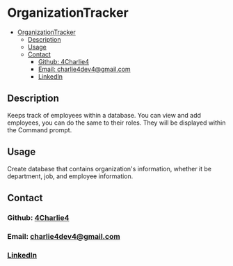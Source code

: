 # OrganizationTracker

- [OrganizationTracker](#organizationtracker)
  - [Description](#description)
  - [Usage](#usage)
  - [Contact](#contact)
    - [Github: 4Charlie4](#github-4charlie4)
    - [Email: charlie4dev4@gmail.com](#email-charlie4dev4gmailcom)
    - [LinkedIn](#linkedin)

## Description
Keeps track of employees within a database. You can view and add employees, you can do the same to their roles.
They will be displayed within the Command prompt.

## Usage
Create database that contains organization's  information, whether it be department, job, and employee information.

## Contact

### Github: [4Charlie4](https://github.com/4Charlie4)
### Email: charlie4dev4@gmail.com
### [LinkedIn](https://www.linkedin.com/in/charliedev4/)